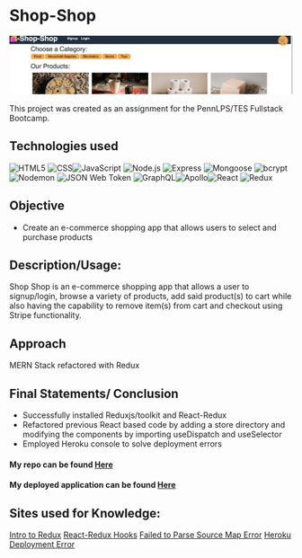 # Shop-Shop

<img src= "Shop-Shop S shot.jpg">

This project was created as an assignment for the PennLPS/TES Fullstack Bootcamp.


## Technologies used 

![HTML5](https://img.shields.io/badge/-HTML5-yellow) ![CSS](https://img.shields.io/badge/-CSS-orange)![JavaScript](https://img.shields.io/badge/-Javascript-blue) ![Node.js](https://img.shields.io/badge/-Node.js-yellow) ![Express](https://img.shields.io/badge/-Express-lightgrey) ![Mongoose](https://img.shields.io/badge/-Mongoose-orange) ![bcrypt](https://img.shields.io/badge/-bcrypt-red) ![Nodemon](https://img.shields.io/badge/-Nodemon-blue) ![JSON Web Token](https://img.shields.io/badge/-JSON%20Web%20Token-blue) ![GraphQL](https://img.shields.io/badge/-GraphQL-lightgrey)![Apollo](https://img.shields.io/badge/-Apollo-brightgreen)![React](https://img.shields.io/badge/-React-red) ![Redux](https://img.shields.io/badge/-Redux-brightgreen) 


## Objective
- Create an e-commerce shopping app that allows users to select and purchase products

## Description/Usage: 
Shop Shop is an e-commerce shopping app that allows a user to signup/login, browse a variety of products, add said product(s) to cart while also having the capability to remove item(s) from cart and checkout using Stripe functionality.


## Approach
MERN Stack refactored with Redux

## Final Statements/ Conclusion
- Successfully installed Reduxjs/toolkit and React-Redux 
- Refactored previous React based code by adding a store directory and modifying the components by importing useDispatch and useSelector  
- Employed Heroku console to solve deployment errors



#### My repo can be found [Here](https://github.com/bmralph87/shop-shop)
#### My deployed application can be found [Here](https://fathomless-meadow-72360.herokuapp.com/)


## Sites used for Knowledge:

[Intro to Redux](https://redux.js.org/introduction/getting-started)
[React-Redux Hooks](https://react-redux.js.org/api/hooks)
[Failed to Parse Source Map Error](https://stackoverflow.com/questions/36051891/esri-failed-to-parse-source-map)
[Heroku Deployment Error](https://f-a.nz/dev/update-deploy-to-heroku-app/)












